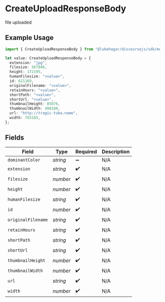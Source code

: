 # CreateUploadResponseBody

file uploaded

## Example Usage

```typescript
import { CreateUploadResponseBody } from "@lukehagar/discoursejs/sdk/models/operations";

let value: CreateUploadResponseBody = {
  extension: "jpg",
  filesize: 567846,
  height: 172195,
  humanFilesize: "<value>",
  id: 621169,
  originalFilename: "<value>",
  retainHours: "<value>",
  shortPath: "<value>",
  shortUrl: "<value>",
  thumbnailHeight: 85076,
  thumbnailWidth: 498180,
  url: "http://tragic-tuba.name",
  width: 763165,
};
```

## Fields

| Field              | Type               | Required           | Description        |
| ------------------ | ------------------ | ------------------ | ------------------ |
| `dominantColor`    | *string*           | :heavy_minus_sign: | N/A                |
| `extension`        | *string*           | :heavy_check_mark: | N/A                |
| `filesize`         | *number*           | :heavy_check_mark: | N/A                |
| `height`           | *number*           | :heavy_check_mark: | N/A                |
| `humanFilesize`    | *string*           | :heavy_check_mark: | N/A                |
| `id`               | *number*           | :heavy_check_mark: | N/A                |
| `originalFilename` | *string*           | :heavy_check_mark: | N/A                |
| `retainHours`      | *string*           | :heavy_check_mark: | N/A                |
| `shortPath`        | *string*           | :heavy_check_mark: | N/A                |
| `shortUrl`         | *string*           | :heavy_check_mark: | N/A                |
| `thumbnailHeight`  | *number*           | :heavy_check_mark: | N/A                |
| `thumbnailWidth`   | *number*           | :heavy_check_mark: | N/A                |
| `url`              | *string*           | :heavy_check_mark: | N/A                |
| `width`            | *number*           | :heavy_check_mark: | N/A                |